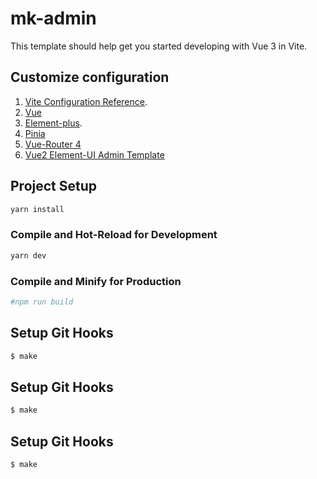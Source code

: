 # mk-admin

This template should help get you started developing with Vue 3 in Vite.

## Customize configuration

1. [Vite Configuration Reference](https://vitejs.dev/config/).
2. [Vue](https://vuejs.org/)
3. [Element-plus](https://element-plus.org/en-US/).
3. [Pinia](https://pinia.vuejs.org/)
4. [Vue-Router 4](https://router.vuejs.org/guide/)
5. [Vue2 Element-UI Admin Template](https://panjiachen.github.io/vue-element-admin/#/dashboard)

## Project Setup

```sh
yarn install
```

### Compile and Hot-Reload for Development

```sh
yarn dev
```

### Compile and Minify for Production

```sh
#npm run build
```


## Setup Git Hooks

```bash
$ make
```


## Setup Git Hooks

```bash
$ make
```


## Setup Git Hooks

```bash
$ make
```
